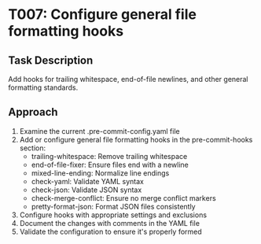 # T007: Configure general file formatting hooks

## Task Description
Add hooks for trailing whitespace, end-of-file newlines, and other general formatting standards.

## Approach
1. Examine the current .pre-commit-config.yaml file
2. Add or configure general file formatting hooks in the pre-commit-hooks section:
   - trailing-whitespace: Remove trailing whitespace
   - end-of-file-fixer: Ensure files end with a newline
   - mixed-line-ending: Normalize line endings
   - check-yaml: Validate YAML syntax
   - check-json: Validate JSON syntax
   - check-merge-conflict: Ensure no merge conflict markers
   - pretty-format-json: Format JSON files consistently
3. Configure hooks with appropriate settings and exclusions
4. Document the changes with comments in the YAML file
5. Validate the configuration to ensure it's properly formed